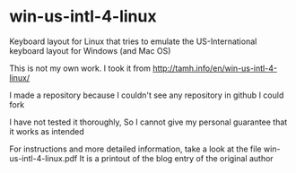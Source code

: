 win-us-intl-4-linux
===================

Keyboard layout for Linux that tries to emulate the US-International keyboard layout for Windows (and Mac OS)

This is not my own work. I took it from http://tamh.info/en/win-us-intl-4-linux/

I made a repository because I couldn't see any repository in github I could fork

I have not tested it thoroughly, So I cannot give my personal guarantee that it works as intended

For instructions and more detailed information, take a look at the file win-us-intl-4-linux.pdf
It is a printout of the blog entry of the original author
